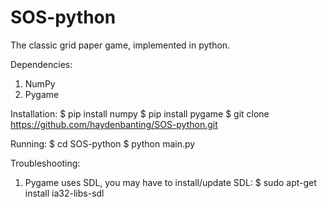 # SOS-python
The classic grid paper game, implemented in python. 

Dependencies:
1) NumPy
2) Pygame

Installation:
$ pip install numpy
$ pip install pygame
$ git clone https://github.com/haydenbanting/SOS-python.git

Running:
$ cd SOS-python
$ python main.py

Troubleshooting:
1) Pygame uses SDL, you may have to install/update SDL:
$ sudo apt-get install ia32-libs-sdl

